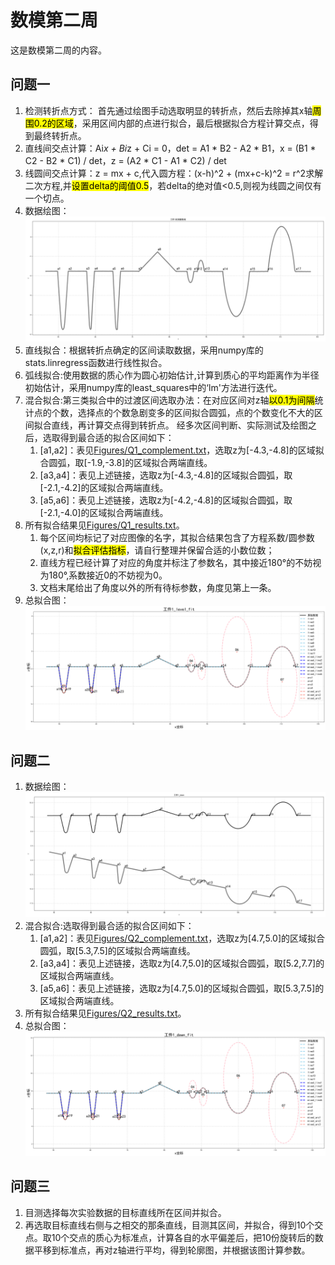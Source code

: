 # 数模第二周
这是数模第二周的内容。
## 问题一
1. 检测转折点方式： 首先通过绘图手动选取明显的转折点，然后去除掉其x轴<mark>周围0.2的区域</mark>，采用区间内部的点进行拟合，最后根据拟合方程计算交点，得到最终转折点。
2. 直线间交点计算：Ai*x + Bi*z + Ci = 0，det = A1 * B2 - A2 * B1，x = (B1 * C2 - B2 * C1) / det，z = (A2 * C1 - A1 * C2) / det
3. 线圆间交点计算：z = mx + c,代入圆方程：(x-h)^2 + (mx+c-k)^2 = r^2求解二次方程,并<mark>设置delta的阈值0.5</mark>，若delta的绝对值<0.5,则视为线圆之间仅有一个切点。
4. 数据绘图：![工件1_level.png](Figures/工件1_level.png)
5. 直线拟合：根据转折点确定的区间读取数据，采用numpy库的stats.linregress函数进行线性拟合。
6. 弧线拟合:使用数据的质心作为圆心初始估计,计算到质心的平均距离作为半径初始估计，采用numpy库的least_squares中的‘lm'方法进行迭代。 
7. 混合拟合:第三类拟合中的过渡区间选取办法：在对应区间对z轴<mark>以0.1为间隔</mark>统计点的个数，选择点的个数急剧变多的区间拟合圆弧，点的个数变化不大的区间拟合直线，再计算交点得到转折点。
   经多次区间判断、实际测试及绘图之后，选取得到最合适的拟合区间如下：
    1) [a1,a2]：表见[Figures/Q1_complement.txt](Figures/Q1_complement.txt)，选取z为[-4.3,-4.8]的区域拟合圆弧，取[-1.9,-3.8]的区域拟合两端直线。
    2) [a3,a4]：表见上述链接，选取z为[-4.3,-4.8]的区域拟合圆弧，取[-2.1,-4.2]的区域拟合两端直线。
    3) [a5,a6]：表见上述链接，选取z为[-4.2,-4.8]的区域拟合圆弧，取[-2.1,-4.0]的区域拟合两端直线。
8. 所有拟合结果见[Figures/Q1_results.txt](Figures/Q1_results.txt)。
   1) 每个区间均标记了对应图像的名字，其拟合结果包含了方程系数/圆参数(x,z,r)和<mark>拟合评估指标</mark>，请自行整理并保留合适的小数位数；  
   2) 直线方程已经计算了对应的角度并标注了参数名，其中接近180°的不妨视为180°,系数接近0的不妨视为0。
   3) 文档末尾给出了角度以外的所有待标参数，角度见第上一条。
9. 总拟合图：![工件1_level_fit.png](Figures/工件1_level_fit.png)

## 问题二
1. 数据绘图：![工件1_down.png](Figures/工件1_down.png)
2. 混合拟合:选取得到最合适的拟合区间如下：
    1) [a1,a2]：表见[Figures/Q2_complement.txt](Figures/Q2_complement.txt)，选取z为[4.7,5.0]的区域拟合圆弧，取[5.3,7.5]的区域拟合两端直线。
    2) [a3,a4]：表见上述链接，选取z为[4.7,5.0]的区域拟合圆弧，取[5.2,7.7]的区域拟合两端直线。
    3) [a5,a6]：表见上述链接，选取z为[4.7,5.0]的区域拟合圆弧，取[5.3,7.5]的区域拟合两端直线。
3. 所有拟合结果见[Figures/Q2_results.txt](Figures/Q2_results.txt)。
4. 总拟合图：![工件1_down_fit.png](Figures/工件1_down_fit.png)

## 问题三
1. 目测选择每次实验数据的目标直线所在区间并拟合。
2. 再选取目标直线右侧与之相交的那条直线，目测其区间，并拟合，得到10个交点。取10个交点的质心为标准点，计算各自的水平偏差后，把10份旋转后的数据平移到标准点，再对z轴进行平均，得到轮廓图，并根据该图计算参数。
